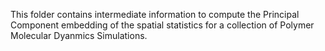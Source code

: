 This folder contains intermediate information to compute the Principal
Component embedding of the spatial statistics for a collection of Polymer
Molecular Dyanmics Simulations.
